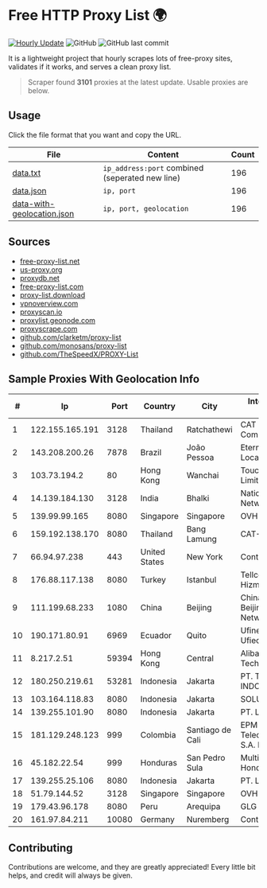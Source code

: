 
# Free HTTP Proxy List 🌍

[![Hourly Update](https://github.com/mertguvencli/http-proxy-list/actions/workflows/main.yml/badge.svg?branch=main)](https://github.com/mertguvencli/http-proxy-list/actions/workflows/main.yml)
![GitHub](https://img.shields.io/github/license/mertguvencli/http-proxy-list)
![GitHub last commit](https://img.shields.io/github/last-commit/mertguvencli/http-proxy-list)

It is a lightweight project that hourly scrapes lots of free-proxy sites, validates if it works, and serves a clean proxy list.


> Scraper found **3101** proxies at the latest update. Usable proxies are below.

## Usage

Click the file format that you want and copy the URL.


|File|Content|Count|
|----|-------|-----|
|[data.txt](https://raw.githubusercontent.com/mertguvencli/http-proxy-list/main/proxy-list/data.txt)|`ip_address:port` combined (seperated new line)|196|
|[data.json](https://raw.githubusercontent.com/mertguvencli/http-proxy-list/main/proxy-list/data.json)|`ip, port`|196|
|[data-with-geolocation.json](https://raw.githubusercontent.com/mertguvencli/http-proxy-list/main/proxy-list/data-with-geolocation.json)|`ip, port, geolocation`|196|

## Sources

* [free-proxy-list.net](https://free-proxy-list.net)
* [us-proxy.org](https://www.us-proxy.org)
* [proxydb.net](http://proxydb.net)
* [free-proxy-list.com](https://free-proxy-list.com/?page=&port=&type%5B%5D=http&type%5B%5D=https&up_time=0&search=Search)
* [proxy-list.download](https://www.proxy-list.download/HTTP)
* [vpnoverview.com](https://vpnoverview.com/privacy/anonymous-browsing/free-proxy-servers)
* [proxyscan.io](https://www.proxyscan.io)
* [proxylist.geonode.com](https://proxylist.geonode.com/api/proxy-list?limit=300&page=1&sort_by=lastChecked&sort_type=desc&protocols=http,https)
* [proxyscrape.com](https://api.proxyscrape.com/v2/?request=displayproxies&protocol=http&timeout=10000&country=all&ssl=all&anonymity=all)
* [github.com/clarketm/proxy-list](https://raw.githubusercontent.com/clarketm/proxy-list/master/proxy-list-raw.txt)
* [github.com/monosans/proxy-list](https://raw.githubusercontent.com/monosans/proxy-list/main/proxies/http.txt)
* [github.com/TheSpeedX/PROXY-List](https://raw.githubusercontent.com/TheSpeedX/PROXY-List/master/http.txt)


## Sample Proxies With Geolocation Info

|#|Ip|Port|Country|City|Internet Service Provider|
|-|--|----|-------|----|-------------------------|
|1|122.155.165.191|3128|Thailand|Ratchathewi|CAT Telecom Public Company Limited|
|2|143.208.200.26|7878|Brazil|João Pessoa|Eternal VÔdeo Locadora Ltda|
|3|103.73.194.2|80|Hong Kong|Wanchai|TouchPal HK Co., Limited|
|4|14.139.184.130|3128|India|Bhalki|National Knowledge Network|
|5|139.99.99.165|8080|Singapore|Singapore|OVH SAS|
|6|159.192.138.170|8080|Thailand|Bang Lamung|CAT-BB|
|7|66.94.97.238|443|United States|New York|Contabo Inc.|
|8|176.88.117.138|8080|Turkey|Istanbul|Tellcom Iletisim Hizmetleri A.S.|
|9|111.199.68.233|1080|China|Beijing|China Unicom Beijing Province Network|
|10|190.171.80.91|6969|Ecuador|Quito|Ufinet Ecuador Ufiec S.A|
|11|8.217.2.51|59394|Hong Kong|Central|Alibaba (US) Technology Co., Ltd.|
|12|180.250.219.61|53281|Indonesia|Jakarta|PT. TELKOM INDONESIA|
|13|103.164.118.83|8080|Indonesia|Jakarta|SOLUSINET|
|14|139.255.101.90|8080|Indonesia|Jakarta|PT. LINKNET|
|15|181.129.248.123|999|Colombia|Santiago de Cali|EPM Telecomunicaciones S.A. E.S.P.|
|16|45.182.22.54|999|Honduras|San Pedro Sula|Multicable De Honduras|
|17|139.255.25.106|8080|Indonesia|Jakarta|PT. LINKNET|
|18|51.79.144.52|3128|Singapore|Singapore|OVH SAS|
|19|179.43.96.178|8080|Peru|Arequipa|GLG PERU SAC|
|20|161.97.84.211|10080|Germany|Nuremberg|Contabo GmbH|



## Contributing

Contributions are welcome, and they are greatly appreciated! Every
little bit helps, and credit will always be given.

